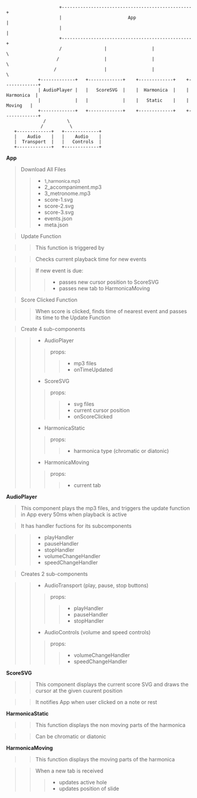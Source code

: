 

```
                    +-------------------------------------------------+
                    |                         App                     |
                    |                                                 |
                    +-------------------------------------------------+
                    /                |                 |              \
                   /                 |                 |               \
                  /                  |                 |                \
            +-------------+   +-------------+    +-------------+    +-------------+ 
            | AudioPlayer |   |   ScoreSVG  |    |  Harmonica  |    |  Harmonica  |
            |             |   |             |    |   Static    |    |    Moving   |
            +-------------+   +-------------+    +-------------+    +-------------+
              /        \       
             /          \
   +-------------+   +-------------+    
   |    Audio    |   |    Audio    |   
   |  Transport  |   |   Controls  |   
   +-------------+   +-------------+   

```

**App**
>Download All Files
>>- <small>1_harmonica.mp3</small>
>>- 2_accompaniment.mp3
>>- 3_metronome.mp3
>>- score-1.svg
>>- score-2.svg
>>- score-3.svg
>>- events.json
>>- meta.json

>Update Function

>>This function is triggered by <AudioPlayer>

>>Checks current playback time for new events

>>If new event is due:
>>>- passes new cursor position to ScoreSVG
>>>- passes new tab to HarmonicaMoving

>Score Clicked Function

>>When score is clicked, finds time of nearest event and passes its time to the Update Function

>Create 4 sub-components

>>- AudioPlayer
>>>props:
>>>>- mp3 files
>>>>- onTimeUpdated
>>- ScoreSVG
>>>props:
>>>>- svg files
>>>>- current cursor position
>>>>- onScoreClicked
>>- HarmonicaStatic 
>>>props:
>>>>- harmonica type (chromatic or diatonic)
>>- HarmonicaMoving
>>>props:
>>>>- current tab

**AudioPlayer**
>This component plays the mp3 files, and triggers the update function in App every 50ms when playback is active

>It has handler fuctions for its subcomponents

>>- playHandler
>>- pauseHandler
>>- stopHandler
>>- volumeChangeHandler
>>- speedChangeHandler

>Creates 2 sub-components

>>- AudioTransport (play, pause, stop buttons)
>>>props:
>>>>- playHandler
>>>>- pauseHandler
>>>>- stopHandler
>>- AudioControls (volume and speed controls)
>>>props:
>>>>- volumeChangeHandler
>>>>- speedChangeHandler

**ScoreSVG**
>>This component displays the current score SVG and draws the cursor at the given cuurent position

>>It notifies App when user clicked on a note or rest   

**HarmonicaStatic**
>>This function displays the non moving parts of the harmonica

>>Can be chromatic or diatonic

**HarmonicaMoving**
>>This function displays the moving parts of the harmonica

>>When a new tab is received
>>>- updates active hole
>>>- updates position of slide 